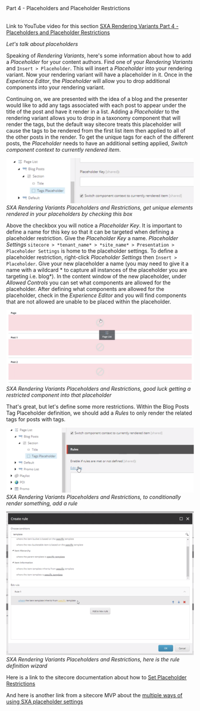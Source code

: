 <summary>Part 4 - Placeholders and Placeholder Restrictions</summary>
<br />  

Link to YouTube video for this section [SXA Rendering Variants Part 4 - Placeholders and Placeholder Restrictions](https://youtu.be/deeYre6u9_E)

*Let's talk about placeholders*

Speaking of *Rendering Variants*, here's some information about how to add a *Placeholder* for your content authors. Find one of your *Rendering Variants* and ```Insert > Placeholder```. This will insert a *Placeholder* into your rendering variant. Now your rendering variant will have a placeholder in it. Once in the *Experience Editor*, the *Placeholder* will allow you to drop additional components into your rendering variant.

Continuing on, we are presented with the idea of a blog and the presenter would like to add any tags associated with each post to appear under the title of the post and have it render in a list. Adding a *Placeholder* to the rendering variant allows you to drop in a taxonomy component that will render the tags, but the default way sitecore treats this placeholder will cause the tags to be rendered from the first list item then applied to all of the other posts in the render. To get the unique tags for each of the different posts, the *Placeholder* needs to have an additional setting applied, *Switch component context to currently rendered item*.

![alt text](assets/images/sxa-rendering-variants/SXA-Rendering-Variants-Placeholders-Component-Context.png "SXA Rendering Variants Placeholders and Restrictions, get unique elements rendered in your placeholders by checking this box")
*SXA Rendering Variants Placeholders and Restrictions, get unique elements rendered in your placeholders by checking this box*

Above the checkbox you will notice a *Placeholder Key*. It is important to define a name for this key so that it can be targeted when defining a placeholder restriction. Give the *Placeholder Key* a name.   *Placeholder Settings* ```sitecore > *tenant_name* > *site_name* > Presentation > Placeholder Settings``` is home to the placeholder settings. To define a placeholder restriction, right-click *Placeholder Settings* then ```Insert > Placeholder```. Give your new placeholder a name (you may need to give it a name with a wildcard * to capture all instances of the placeholder you are targeting i.e. blog*). In the content window of the new placeholder, under *Allowed Controls* you can set what components are allowed for the placeholder. After defining what components are allowed for the placeholder, check in the *Experience Editor* and you will find components that are not allowed are unable to be placed within the placeholder.

![alt text](assets/images/sxa-rendering-variants/SXA-Rendering-Variants-Placeholders-Restricted-Components.png "SXA Rendering Variants Placeholders and Restrictions, good luck getting a restricted component into that placeholder")
*SXA Rendering Variants Placeholders and Restrictions, good luck getting a restricted component into that placeholder*

That's great, but let's define some more restrictions. Within the Blog Posts Tag Placeholder definition, we should add a *Rules* to only render the related tags for posts with tags.

![alt text](assets/images/sxa-rendering-variants/SXA-Rendering-Variants-Placeholders-Rule-Definition.png "SXA Rendering Variants Placeholders and Restrictions, to conditionally render something, add a rule")
*SXA Rendering Variants Placeholders and Restrictions, to conditionally render something, add a rule*

![alt text](assets/images/sxa-rendering-variants/SXA-Rendering-Variants-Placeholders-Rule-Definition-Wizard.png "SXA Rendering Variants Placeholders and Restrictions, here is the rule definition wizard")
*SXA Rendering Variants Placeholders and Restrictions, here is the rule definition wizard*

Here is a link to the sitecore documentation about how to [Set Placeholder Restrictions](https://doc.sitecore.com/developers/sxa/17/sitecore-experience-accelerator/en/set-placeholder-restrictions.html)  

And here is another link from a sitecore MVP about the [multiple ways of using SXA placeholder settings](https://www.linkedin.com/pulse/sitecore-tip-22-multiple-ways-using-sxa-placeholder-emmerzaal/)